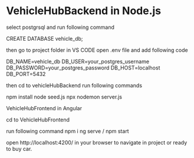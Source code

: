 # VehicleHubBackend in Node.js
select postgrsql and run following command 

CREATE DATABASE vehicle_db;

then go to project folder in VS CODE
open .env file and add following code

DB_NAME=vehicle_db
DB_USER=your_postgres_username
DB_PASSWORD=your_postgres_password
DB_HOST=localhost
DB_PORT=5432

then cd to vehicleHubBackend
run following commands

npm install
node seed.js
npx nodemon server.js


VehicleHubFrontend in Angular

cd to VehicleHubFrontend

run following command
npm i
ng serve / npm start

open http://localhost:4200/ in your browser to navigate in project or ready to buy car.
